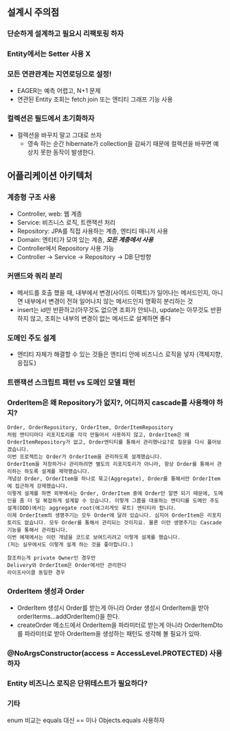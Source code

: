 ## 설계시 주의점

### 단순하게 설계하고 필요시 리팩토링 하자

### Entity에서는 Setter 사용 X

### 모든 연관관계는 지연로딩으로 설정!
- EAGER는 예측 어렵고, N+1 문제
- 연관된 Entity 조회는 fetch join 또는 엔티티 그래프 기능 사용

### 컬렉션은 필드에서 초기화하자
- 컬렉션을 바꾸지 말고 그대로 쓰자
    - 영속 하는 순간 hibernate가 collection을 감싸기 때문에 컬렉션을 바꾸면 예상치 못한 동작이 발생한다.

## 어플리케이션 아키텍처

### 계층형 구조 사용
- Controller, web: 웹 계층
- Service: 비즈니스 로직, 트랜잭션 처리
- Repository: JPA를 직접 사용하는 계층, 엔티티 매니저 사용
- Domain: 엔티티가 모여 있는 계층, ***모든 계층에서 사용***
- Controller에서 Repository 사용 가능
- Controller -> Service -> Repository -> DB 단방향

### 커맨드와 쿼리 분리
- 메서드를 호출 했을 때, 내부에서 변경(사이드 이펙트)가 일어나는 메서드인지, 아니면 내부에서 변경이 전혀 일어나지 않는 메서드인지 명확히 분리하는 것
- insert는 id만 반환하고(아무것도 없으면 조회가 안되니), update는 아무것도 반환하지 않고, 조회는 내부의 변경이 없는 메서드로 설계하면 좋다

### 도메인 주도 설계
- 엔티티 자체가 해결할 수 있는 것들은 엔티티 안에 비즈니스 로직을 넣자 (객체지향, 응집도)

### 트랜잭션 스크립트 패턴 vs 도메인 모델 패턴

### OrderItem은 왜 Repository가 없지?, 어디까지 cascade를 사용해야 하지?
```
Order, OrderRepository, OrderItem, OrderItemRepository
처럼 엔티티마다 리포지토리를 각각 만들어서 사용하지 않고, OrderItem은 왜 OrderItemRepository가 없고, Order엔티티를 통해서 관리했나요?로 질문을 다시 풀어보겠습니다.
이번 프로젝트는 Order가 OrderItem을 관리하도록 설계했습니다.
OrderItem을 저장하거나 관리하려면 별도의 리포지토리가 아니라, 항상 Order를 통해서 관리하는 하도록 설계를 제약했습니다.
개념상 Order, OrderItem을 하나로 묶고(Aggregate), Order를 통해서만 OrderItem에 접근하게 강제했습니다.
이렇게 설계를 하면 외부에서는 Order, OrderItem 중에 Order만 알면 되기 때문에, 도메인을 좀 더 덜 복잡하게 설계할 수 있습니다. 이렇게 그룹을 대표하는 엔티티를 도메인 주도 설계(DDD)에서는 aggregate root(에그리게잇 루트) 엔티티라 합니다.
이제 OrderItem의 생명주기는 모두 Order에 달려 있습니다. 심지어 OrderItem은 리포지토리도 없습니다. 모두 Order를 통해서 관리되는 것이지요. 물론 이런 생명주기는 Cascade 기능을 통해서 관리됩니다.
이번 예제에서는 이런 개념을 코드로 보여드리려고 이렇게 설계를 했습니다.
(저는 실무에서도 이렇게 설계 하는 것을 좋아합니다.)
```
```
참조하는게 private Owner인 경우만
Delivery와 OrderItem은 Order에서만 관리한다
라이프사이클 동일한 경우
```

### OrderItem 생성과 Order
- OrderItem 생성시 Order를 받는게 아니라 Order 생성시 OrderItem을 받아 orderIterms...addOrderItem()을 한다.
- createOrder 메소드에서 OrderItem을 파라미터로 받는게 아니라 OrderItemDto를 파라미터로 받아 OrderItem을 생성하는 패턴도 생각해 볼 필요가 있따. 

### @NoArgsConstructor(access = AccessLevel.PROTECTED) 사용하자

### Entity 비즈니스 로직은 단위테스트가 필요하다?

### 기타
enum 비교는 equals 대신 == 이나 Objects.equals 사용하자 